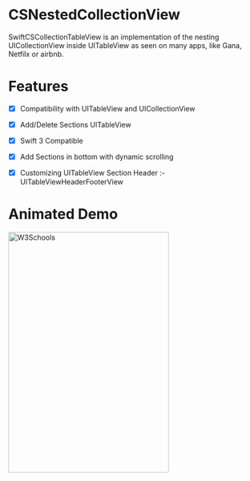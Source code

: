
# CSNestedCollectionView

SwiftCSCollectionTableView is an implementation of the nesting UICollectionView inside UITableView as seen on many apps, like Gana, Netfilx or airbnb.


# Features

- [x] Compatibility with UITableView and UICollectionView
- [x] Add/Delete Sections UITableView 
- [x] Swift 3 Compatible 
- [x] Add Sections in bottom with dynamic scrolling
- [x] Customizing UITableView Section Header :- UITableViewHeaderFooterView


# Animated Demo

<img border="0" alt="W3Schools" src="https://cloud.githubusercontent.com/assets/12164119/23479622/14942f6e-feeb-11e6-9bb2-daefea0873d3.gif" width="320" height="480">

